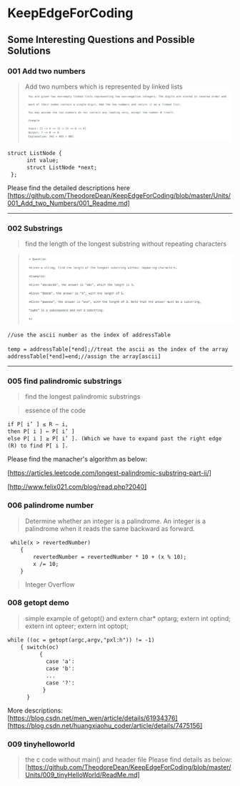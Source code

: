 # KeepEdgeForCoding
## Some Interesting Questions and Possible Solutions

### 001 Add two numbers
> Add two numbers which is represented by linked lists
>![add two numbers](https://github.com/TheodoreDean/KeepEdgeForCoding/blob/master/Units/001_Add_two_Numbers/CB41BEFA2A6CDF54C770A6565C646A6F.jpg)
```
struct ListNode {
      int value;
      struct ListNode *next;
 };

```
Please find the detailed descriptions here 
[https://github.com/TheodoreDean/KeepEdgeForCoding/blob/master/Units/001_Add_two_Numbers/001_Readme.md]
***

### 002 Substrings
> find the length of the longest substring without repeating characters

>![find the substrings](https://github.com/TheodoreDean/KeepEdgeForCoding/blob/master/Units/002_longestSubstring/A7A03F11-2D2A-49B5-B443-1F85C5C644F5.png)
```
//use the ascii number as the index of addressTable

temp = addressTable[*end];//treat the ascii as the index of the array
addressTable[*end]=end;//assign the array[ascii]

```
***
### 005 find palindromic substrings
> find the longest palindromic substrings

> essence of the code
```
if P[ i’ ] ≤ R – i,
then P[ i ] ← P[ i’ ]
else P[ i ] ≥ P[ i’ ]. (Which we have to expand past the right edge (R) to find P[ i ].

```

Please find the manacher's algorithm as below:

[https://articles.leetcode.com/longest-palindromic-substring-part-ii/]

[http://www.felix021.com/blog/read.php?2040]

### 006 palindrome number
> Determine whether an integer is a palindrome. An integer is a palindrome when it reads the same backward as forward.
```
 while(x > revertedNumber)
    {
        revertedNumber = revertedNumber * 10 + (x % 10);
        x /= 10;
    }
```
> Integer Overflow

### 008 getopt demo
> simple example of getopt() and extern char* optarg;
                                 extern int optind;
                                 extern int opteer;
                                 extern int optopt;
```
while ((oc = getopt(argc,argv,"pxl:h")) != -1)
	{ switch(oc)
          {
            case 'a':
            case 'b':
            ...
            case '?':
           }
      }
```
More descriptions:
[https://blog.csdn.net/men_wen/article/details/61934376]
[https://blog.csdn.net/huangxiaohu_coder/article/details/7475156]

### 009 tinyhelloworld
> the c code without main() and header file
> Please find details as below:
[https://github.com/TheodoreDean/KeepEdgeForCoding/blob/master/Units/009_tinyHelloWorld/ReadMe.md]



